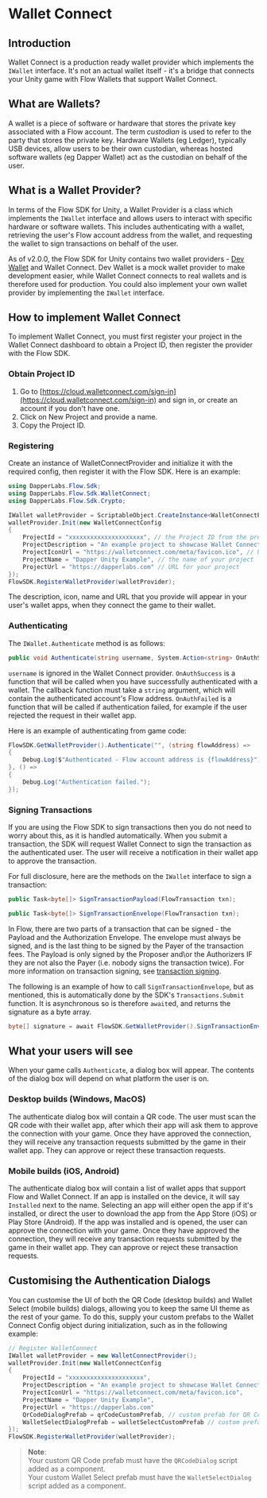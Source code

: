# Wallet Connect

## Introduction

Wallet Connect is a production ready wallet provider which implements the `IWallet` interface. It's not an actual wallet itself - it's a bridge that connects your Unity game with Flow Wallets that support Wallet Connect. 

## What are Wallets? 

A wallet is a piece of software or hardware that stores the private key associated with a Flow account. The term *custodian* is used to refer to the party that stores the private key. Hardware Wallets (eg Ledger), typically USB devices, allow users to be their own custodian, whereas hosted software wallets (eg Dapper Wallet) act as the custodian on behalf of the user. 

## What is a Wallet Provider? 

In terms of the Flow SDK for Unity, a Wallet Provider is a class which implements the `IWallet` interface and allows users to interact with specific hardware or software wallets. This includes authenticating with a wallet, retrieving the user's Flow account address from the wallet, and requesting the wallet to sign transactions on behalf of the user. 

As of v2.0.0, the Flow SDK for Unity contains two wallet providers - [Dev Wallet](./dev-wallet.md) and Wallet Connect. Dev Wallet is a mock wallet provider to make development easier, while Wallet Connect connects to real wallets and is therefore used for production. You could also implement your own wallet provider by implementing the `IWallet` interface. 

## How to implement Wallet Connect

To implement Wallet Connect, you must first register your project in the Wallet Connect dashboard to obtain a Project ID, then register the provider with the Flow SDK. 

### Obtain Project ID

1. Go to [https://cloud.walletconnect.com/sign-in](https://cloud.walletconnect.com/sign-in) and sign in, or create an account if you don't have one. 
2. Click on New Project and provide a name. 
3. Copy the Project ID. 

### Registering

Create an instance of WalletConnectProvider and initialize it with the required config, then register it with the Flow SDK. Here is an example:

```csharp
using DapperLabs.Flow.Sdk;
using DapperLabs.Flow.Sdk.WalletConnect;
using DapperLabs.Flow.Sdk.Crypto;

IWallet walletProvider = ScriptableObject.CreateInstance<WalletConnectProvider>();
walletProvider.Init(new WalletConnectConfig 
{
    ProjectId = "xxxxxxxxxxxxxxxxxxxxx", // the Project ID from the previous step
    ProjectDescription = "An example project to showcase Wallet Connect", // a description for your project
    ProjectIconUrl = "https://walletconnect.com/meta/favicon.ico", // URL for an icon for your project
    ProjectName = "Dapper Unity Example", // the name of your project
    ProjectUrl = "https://dapperlabs.com" // URL for your project
});
FlowSDK.RegisterWalletProvider(walletProvider);
```

The description, icon, name and URL that you provide will appear in your user's wallet apps, when they connect the game to their wallet. 

### Authenticating

The `IWallet.Authenticate` method is as follows: 

```csharp
public void Authenticate(string username, System.Action<string> OnAuthSuccess, System.Action OnAuthFailed);
```

`username` is ignored in the Wallet Connect provider. 
`OnAuthSuccess` is a function that will be called when you have successfully authenticated with a wallet. The callback function must take a `string` argument, which will contain the authenticated account's Flow address. 
`OnAuthFailed` is a function that will be called if authentication failed, for example if the user rejected the request in their wallet app. 

Here is an example of authenticating from game code: 

```csharp
FlowSDK.GetWalletProvider().Authenticate("", (string flowAddress) => 
{
    Debug.Log($"Authenticated - Flow account address is {flowAddress}");
}, () => 
{
    Debug.Log("Authentication failed.");
});
```

### Signing Transactions

If you are using the Flow SDK to sign transactions then you do not need to worry about this, as it is handled automatically. When you submit a transaction, the SDK will request Wallet Connect to sign the transaction as the authenticated user. The user will receive a notification in their wallet app to approve the transaction. 

For full disclosure, here are the methods on the `IWallet` interface to sign a transaction: 

```csharp
public Task<byte[]> SignTransactionPayload(FlowTransaction txn);

public Task<byte[]> SignTransactionEnvelope(FlowTransaction txn);
```

In Flow, there are two parts of a transaction that can be signed - the Payload and the Authorization Envelope. The envelope must always be signed, and is the last thing to be signed by the Payer of the transaction fees. The Payload is only signed by the Proposer and\or the Authorizers IF they are not also the Payer (i.e. nobody signs the transaction twice). For more information on transaction signing, see [transaction signing](../../../../build/basics/transactions.md#signing-a-transaction). 

The following is an example of how to call `SignTransactionEnvelope`, but as mentioned, this is automatically done by the SDK's `Transactions.Submit` function. It is asynchronous so is therefore `await`ed, and returns the signature as a byte array. 

```csharp
byte[] signature = await FlowSDK.GetWalletProvider().SignTransactionEnvelope(txRequest);
```

## What your users will see

When your game calls `Authenticate`, a dialog box will appear. The contents of the dialog box will depend on what platform the user is on. 

### Desktop builds (Windows, MacOS)

The authenticate dialog box will contain a QR code. The user must scan the QR code with their wallet app, after which their app will ask them to approve the connection with your game. Once they have approved the connection, they will receive any transaction requests submitted by the game in their wallet app. They can approve or reject these transaction requests. 

### Mobile builds (iOS, Android)

The authenticate dialog box will contain a list of wallet apps that support Flow and Wallet Connect. If an app is installed on the device, it will say `Installed` next to the name. Selecting an app will either open the app if it's installed, or direct the user to download the app from the App Store (iOS) or Play Store (Android). If the app was installed and is opened, the user can approve the connection with your game. Once they have approved the connection, they will receive any transaction requests submitted by the game in their wallet app. They can approve or reject these transaction requests. 

## Customising the Authentication Dialogs

You can customise the UI of both the QR Code (desktop builds) and Wallet Select (mobile builds) dialogs, allowing you to keep the same UI theme as the rest of your game. To do this, supply your custom prefabs to the Wallet Connect Config object during initialization, such as in the following example: 

```csharp
// Register WalletConnect
IWallet walletProvider = new WalletConnectProvider();
walletProvider.Init(new WalletConnectConfig
{
    ProjectId = "xxxxxxxxxxxxxxxxxxxxx", 
    ProjectDescription = "An example project to showcase Wallet Connect", 
    ProjectIconUrl = "https://walletconnect.com/meta/favicon.ico", 
    ProjectName = "Dapper Unity Example", 
    ProjectUrl = "https://dapperlabs.com" 
    QrCodeDialogPrefab = qrCodeCustomPrefab, // custom prefab for QR Code dialog (desktop builds)
    WalletSelectDialogPrefab = walletSelectCustomPrefab // custom prefab for Wallet Select dialog (mobile builds)
});
FlowSDK.RegisterWalletProvider(walletProvider);
```

> **Note**: \
Your custom QR Code prefab must have the `QRCodeDialog` script added as a component. \
Your custom Wallet Select prefab must have the `WalletSelectDialog` script added as a component. 
